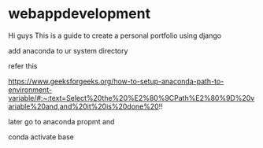 # webappdevelopment
Hi guys This is a guide to create a personal portfolio using django

add anaconda to ur system directory

refer this 

https://www.geeksforgeeks.org/how-to-setup-anaconda-path-to-environment-variable/#:~:text=Select%20the%20%E2%80%9CPath%E2%80%9D%20variable%20and,and%20it%20is%20done%20!!

later go to anaconda propmt and

conda activate base
